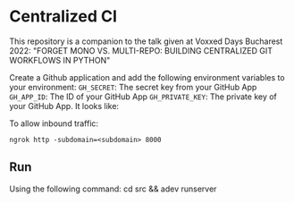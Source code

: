 # Centralized CI

This repository is a companion to the talk given at Voxxed Days Bucharest 2022: "FORGET MONO VS. MULTI-REPO: BUILDING CENTRALIZED GIT WORKFLOWS IN PYTHON"

Create a Github application and add the following environment variables to your environment:
``GH_SECRET``: The secret key from your GitHub App
``GH_APP_ID``: The ID of your GitHub App
``GH_PRIVATE_KEY``: The private key of your GitHub App. It looks like:

To allow inbound traffic:
```
ngrok http -subdomain=<subdomain> 8000
```

Run
-----
Using the following command:
cd src && adev runserver

